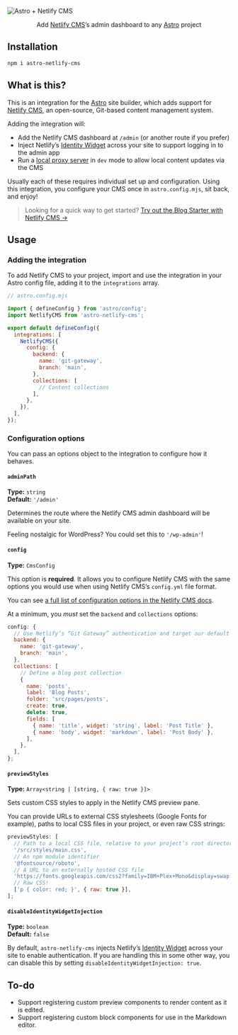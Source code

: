 ![Astro + Netlify CMS](header.png)

<p align="center">
Add <a href="https://www.netlifycms.org/">Netlify CMS</a>’s admin dashboard
to any <a href="https://astro.build/">Astro</a> project
</p>

## Installation

```bash
npm i astro-netlify-cms
```

## What is this?

This is an integration for the [Astro](https://astro.build/) site builder,
which adds support for [Netlify CMS](https://www.netlifycms.org/), an
open-source, Git-based content management system.

Adding the integration will:

- Add the Netlify CMS dashboard at `/admin` (or another route if you prefer)
- Inject Netlify’s [Identity Widget](https://github.com/netlify/netlify-identity-widget) across your site to support logging in to the admin app
- Run a [local proxy server](https://www.netlifycms.org/docs/beta-features/#working-with-a-local-git-repository) in `dev` mode to allow local content updates via the CMS

Usually each of these requires individual set up and configuration. Using this integration, you configure your CMS once in `astro.config.mjs`, sit back, and enjoy!

> Looking for a quick way to get started? [Try out the Blog Starter with Netlify CMS →](https://github.com/delucis/astro-netlify-cms-starter)

## Usage

### Adding the integration

To add Netlify CMS to your project, import and use the integration in your
Astro config file, adding it to the `integrations` array.

```js
// astro.config.mjs

import { defineConfig } from 'astro/config';
import NetlifyCMS from 'astro-netlify-cms';

export default defineConfig({
  integrations: [
    NetlifyCMS({
      config: {
        backend: {
          name: 'git-gateway',
          branch: 'main',
        },
        collections: [
          // Content collections
        ],
      },
    }),
  ],
});
```

### Configuration options

You can pass an options object to the integration to configure how it behaves.

#### `adminPath`

**Type:** `string`  
**Default:** `'/admin'`

Determines the route where the Netlify CMS admin dashboard will be available on your site.

Feeling nostalgic for WordPress? You could set this to `'/wp-admin'`!

#### `config`

**Type:** `CmsConfig`

This option is **required**. It allows you to configure Netlify CMS with the
same options you would use when using Netlify CMS’s `config.yml` file format.

You can see [a full list of configuration options in the Netlify CMS docs](https://www.netlifycms.org/docs/configuration-options/).

At a minimum, you _must_ set the `backend` and `collections` options:

```js
config: {
  // Use Netlify’s “Git Gateway” authentication and target our default branch
  backend: {
    name: 'git-gateway',
    branch: 'main',
  },
  collections: [
    // Define a blog post collection
    {
      name: 'posts',
      label: 'Blog Posts',
      folder: 'src/pages/posts',
      create: true,
      delete: true,
      fields: [
        { name: 'title', widget: 'string', label: 'Post Title' },
        { name: 'body', widget: 'markdown', label: 'Post Body' },
      ],
    },
  ],
};
```

#### `previewStyles`

**Type:** `Array<string | [string, { raw: true }]>`

Sets custom CSS styles to apply in the Netlify CMS preview pane.

You can provide URLs to external CSS stylesheets (Google Fonts for example), paths to local CSS files in your project, or even raw CSS strings:

```js
previewStyles: [
  // Path to a local CSS file, relative to your project’s root directory
  '/src/styles/main.css',
  // An npm module identifier
  '@fontsource/roboto',
  // A URL to an externally hosted CSS file
  'https://fonts.googleapis.com/css2?family=IBM+Plex+Mono&display=swap',
  // Raw CSS!
  ['p { color: red; }', { raw: true }],
];
```

#### `disableIdentityWidgetInjection`

**Type:** `boolean`  
**Default:** `false`

By default, `astro-netlify-cms` injects Netlify’s [Identity Widget](https://github.com/netlify/netlify-identity-widget) across your site to enable authentication. If you are handling this in some other way, you can disable this by setting `disableIdentityWidgetInjection: true`.

## To-do

- Support registering custom preview components to render content as it is edited.
- Support registering custom block components for use in the Markdown editor.
